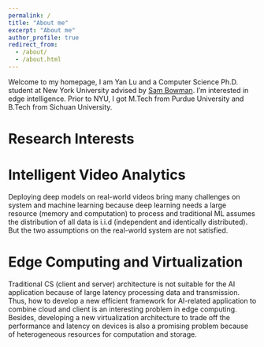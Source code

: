 ```yaml
---
permalink: /
title: "About me"
excerpt: "About me"
author_profile: true
redirect_from: 
  - /about/
  - /about.html
---
```

Welcome to my homepage,
I am Yan Lu and a Computer Science Ph.D. student at New York University advised by [Sam Bowman](http://www.nyu.edu/projects/bowman/). I’m interested in edge intelligence. Prior to NYU, I got M.Tech from Purdue University and B.Tech from Sichuan University.

# Research Interests

Intelligent Video Analytics
======
Deploying deep models on real-world videos bring many challenges on system and machine learning because deep learning needs a large resource (memory and computation) to process and traditional ML assumes the distribution of all data is i.i.d (independent and identically distributed). But the two assumptions on the real-world system are not satisfied.

Edge Computing and Virtualization
======
Traditional CS (client and server) architecture is not suitable for the AI application because of large latency processing data and transmission. Thus, how to develop a new efficient framework for AI-related application to combine cloud and client is an interesting problem in edge computing. Besides, developing a new virtualization architecture to trade off the performance and latency on devices is also a promising problem because of heterogeneous resources for computation and storage.

